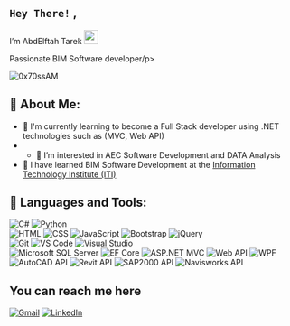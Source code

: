 ## `Hey There!` ,

I’m AbdElftah Tarek <img src="https://github.com/TheDudeThatCode/TheDudeThatCode/blob/master/Assets/Hi.gif" width="25" height="25"></img>

<p>Passionate BIM Software developer/p>
<p align="left"> <img src="https://komarev.com/ghpvc/?username=AbdElftah99&label=Profile%20views&color=0e75b6&style=flat" alt="0x70ssAM"/> </p>

## 💫 About Me:

- 🌱 I'm currently learning to become a Full Stack developer using .NET technologies such as (MVC, Web API)
- - 👀 I’m interested in AEC Software Development and DATA Analysis
- 🔭 I have learned BIM Software Development at the [Information Technology Institute (ITI)](https://www.iti.gov.eg/iti/home)

## 🔭 Languages and Tools:

![C#](https://img.shields.io/badge/C%23-239120?style=for-the-badge&logo=c-sharp&logoColor=white)
![Python](https://img.shields.io/badge/Python-3776AB?style=for-the-badge&logo=python&logoColor=white)
<br/>
![HTML](https://img.shields.io/badge/HTML-E34F26?style=for-the-badge&logo=html5&logoColor=white)
![CSS](https://img.shields.io/badge/CSS-1572B6?style=for-the-badge&logo=css3&logoColor=white)
![JavaScript](https://img.shields.io/badge/JavaScript-F7DF1E?style=for-the-badge&logo=javascript&logoColor=black)
![Bootstrap](https://img.shields.io/badge/Bootstrap-7952B3?style=for-the-badge&logo=bootstrap&logoColor=white)
![jQuery](https://img.shields.io/badge/jQuery-0769AD?style=for-the-badge&logo=jquery&logoColor=white)
<br/>
![Git](https://img.shields.io/badge/GIT-E44C30?style=for-the-badge&logo=git&logoColor=white)
![VS Code](https://img.shields.io/badge/Visual_Studio_Code-0078D4?style=for-the-badge&logo=visual%20studio%20code&logoColor=white)
![Visual Studio](https://img.shields.io/badge/Visual%20Studio-5C2D91?style=for-the-badge&logo=visual-studio&logoColor=white)
<br/>
![Microsoft SQL Server](https://img.shields.io/badge/Microsoft%20SQL%20Server-CC2927?style=for-the-badge&logo=microsoft-sql-server&logoColor=white)
![EF Core](https://img.shields.io/badge/EF%20Core-512BD4?style=for-the-badge&logo=.net&logoColor=white)
![ASP.NET MVC](https://img.shields.io/badge/ASP.NET%20MVC-0090D5?style=for-the-badge&logo=.net&logoColor=white)
![Web API](https://img.shields.io/badge/Web%20API-005571?style=for-the-badge&logo=.net&logoColor=white)
![WPF](https://img.shields.io/badge/WPF-512BD4?style=for-the-badge&logo=.net&logoColor=white)
<br/>
![AutoCAD API](https://img.shields.io/badge/AutoCAD%20API-FF6D00?style=for-the-badge&logo=autodesk&logoColor=white)
![Revit API](https://img.shields.io/badge/Revit%20API-FF6D00?style=for-the-badge&logo=autodesk&logoColor=white)
![SAP2000 API](https://img.shields.io/badge/SAP2000%20API-0FAAFF?style=for-the-badge&logo=sap&logoColor=white)
![Navisworks API](https://img.shields.io/badge/Navisworks%20API-167FFB?style=for-the-badge&logo=autodesk&logoColor=white)

## You can reach me here

[![Gmail](https://img.shields.io/badge/-GMAIL-D14836?style=for-the-badge&logo=gmail&logoColor=white)](mailto:abdelftahsalah748@gmail.com)
[![LinkedIn](https://img.shields.io/badge/-LINKEDIN-0077B5?style=for-the-badge&logo=linkedin&logoColor=white)](https://www.linkedin.com/in/abdelftah-tarek-484100194)

<!---
AbdElftah99/AbdElftah99 is a ✨ special ✨ repository because its `README.md` (this file) appears on your GitHub profile.
You can click the Preview link to take a look at your changes.
--->
